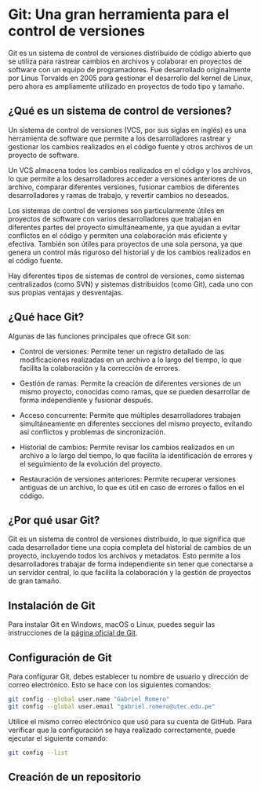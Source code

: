 # Git: Una gran herramienta para el control de versiones

Git es un sistema de control de versiones distribuido de código abierto que se utiliza para rastrear cambios en archivos y colaborar en proyectos de software con un equipo de programadores. Fue desarrollado originalmente por Linus Torvalds en 2005 para gestionar el desarrollo del kernel de Linux, pero ahora es ampliamente utilizado en proyectos de todo tipo y tamaño.

## ¿Qué es un sistema de control de versiones?

Un sistema de control de versiones (VCS, por sus siglas en inglés) es una herramienta de software que permite a los desarrolladores rastrear y gestionar los cambios realizados en el código fuente y otros archivos de un proyecto de software.

Un VCS almacena todos los cambios realizados en el código y los archivos, lo que permite a los desarrolladores acceder a versiones anteriores de un archivo, comparar diferentes versiones, fusionar cambios de diferentes desarrolladores y ramas de trabajo, y revertir cambios no deseados.

Los sistemas de control de versiones son particularmente útiles en proyectos de software con varios desarrolladores que trabajan en diferentes partes del proyecto simultáneamente, ya que ayudan a evitar conflictos en el código y permiten una colaboración más eficiente y efectiva. También son útiles para proyectos de una sola persona, ya que genera un control más riguroso del historial y de los cambios realizados en el código fuente.

Hay diferentes tipos de sistemas de control de versiones, como sistemas centralizados (como SVN) y sistemas distribuidos (como Git), cada uno con sus propias ventajas y desventajas.

## ¿Qué hace Git?

Algunas de las funciones principales que ofrece Git son:

- Control de versiones: Permite tener un registro detallado de las modificaciones realizadas en un archivo a lo largo del tiempo, lo que facilita la colaboración y la corrección de errores.

- Gestión de ramas: Permite la creación de diferentes versiones de un mismo proyecto, conocidas como ramas, que se pueden desarrollar de forma independiente y fusionar después.

- Acceso concurrente: Permite que múltiples desarrolladores trabajen simultáneamente en diferentes secciones del mismo proyecto, evitando así conflictos y problemas de sincronización.

- Historial de cambios: Permite revisar los cambios realizados en un archivo a lo largo del tiempo, lo que facilita la identificación de errores y el seguimiento de la evolución del proyecto.

- Restauración de versiones anteriores: Permite recuperar versiones antiguas de un archivo, lo que es útil en caso de errores o fallos en el código.

## ¿Por qué usar Git?

Git es un sistema de control de versiones distribuido, lo que significa que cada desarrollador tiene una copia completa del historial de cambios de un proyecto, incluyendo todos los archivos y metadatos. Esto permite a los desarrolladores trabajar de forma independiente sin tener que conectarse a un servidor central, lo que facilita la colaboración y la gestión de proyectos de gran tamaño.

## Instalación de Git

Para instalar Git en Windows, macOS o Linux, puedes seguir las instrucciones de la [página oficial de Git](https://git-scm.com/book/en/v2/Getting-Started-Installing-Git).

## Configuración de Git

Para configurar Git, debes establecer tu nombre de usuario y dirección de correo electrónico. Esto se hace con los siguientes comandos:

```bash
git config --global user.name "Gabriel Romero"
git config --global user.email "gabriel.romero@utec.edu.pe"
```

Utilice el mismo correo electrónico que usó para su cuenta de GitHub. Para verificar que la configuración se haya realizado correctamente, puede ejecutar el siguiente comando:

```bash
git config --list
```

## Creación de un repositorio
